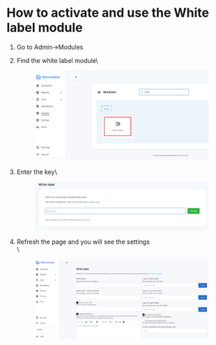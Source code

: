 # How to activate and use the White label module



1. Go to Admin->Modules
2.  Find the white label module\


    <figure><img src=".gitbook/assets/image (1) (1) (1) (1) (1) (1) (1).png" alt=""><figcaption></figcaption></figure>
3.  Enter the key\


    <figure><img src=".gitbook/assets/image (2) (1) (1) (1) (1) (1) (1).png" alt=""><figcaption></figcaption></figure>
4.  Refresh the page and you will see the settings\
    \


    <figure><img src=".gitbook/assets/image (21).png" alt=""><figcaption></figcaption></figure>
